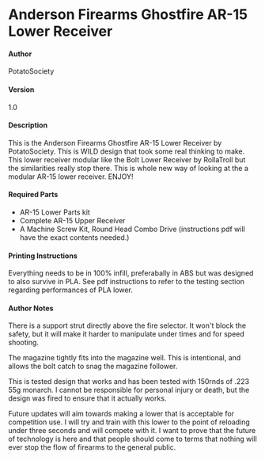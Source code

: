 # Anderson Firearms Ghostfire AR-15 Lower Receiver

#### Author 
PotatoSociety

#### Version 
1.0

#### Description

This is the Anderson Firearms Ghostfire AR-15 Lower Receiver by PotatoSociety. This is WILD design that took some real thinking to make. This lower receiver modular like the Bolt Lower Receiver by RollaTroll but the similarities really stop there. This is whole new way of looking at the a modular AR-15 lower receiver. ENJOY!

#### Required Parts

* AR-15 Lower Parts kit
* Complete AR-15 Upper Receiver
* A Machine Screw Kit, Round Head Combo Drive (instructions pdf will have the exact contents needed.)

#### Printing Instructions

Everything needs to be in 100% infill, preferabally in ABS but was designed to also survive in PLA. See pdf instructions to refer to the testing section regarding performances of PLA lower. 

#### Author Notes
There is a support strut directly above the fire selector. It won't block the safety, but it will make it harder to manipulate under times and for speed shooting.

The magazine tightly fits into the magazine well. This is intentional, and allows the bolt catch to snag the magazine follower.

This is tested design that works and has been tested with 150rnds of .223 55g monarch. I cannot be responsible for personal injury or death, but the design was fired to ensure that it actually works.

Future updates will aim towards making a lower that is acceptable for competition use. I will try and train with this lower to the point of reloading under three seconds and will compete with it. I want to prove that the future of technology is here and that people should come to terms that nothing will ever stop the flow of firearms to the general public.


